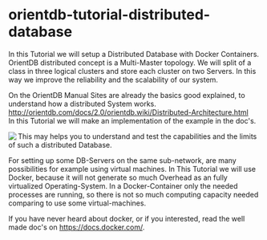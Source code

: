 # orientdb-tutorial-distributed-database

In this Tutorial we will setup a Distributed Database with Docker Containers. OrientDB distributed concept is a Multi-Master topology. We will split of a class in three logical clusters and store each cluster on two Servers. In this way we improve the reliability and the scalability of our system.

On the OrientDB Manual Sites are already the basics good explained, to understand how a distributed System works.
http://orientdb.com/docs/2.0/orientdb.wiki/Distributed-Architecture.html   
In this Tutorial we will make an implementation of the example in the doc's. 

<img src="http://www.orientdb.org/images/distributed-sharding-replica-class.png" align="left">

This may helps you to understand and test the capabilities and the limits of such a distributed Database.

For setting up some DB-Servers on the same sub-network, are many possibilities for example using virtual machines. In This Tutorial we will use Docker, because it will not generate so much Overhead as an fully virtualized Operating-System. 
In a Docker-Container only the needed processes are running, so there is not so much computing capacity needed comparing to use some virtual-machines.

If you have never heard about docker, or if you interested, read the well made doc's on https://docs.docker.com/.